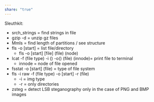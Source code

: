 ```yaml
---
share: "true"
---
```

Sleuthkit: 

- srch_strings = find strings in file
- gzip -d = unzip gz files
- Mmls = find length of partitions / see structure
- fls -o [start] = list file/directory
	- fls -o [start] [file] (file) (node)
- Icat -f (file type) -i () -o() (file) (innode)= print file to terminal 
	- innode = node of file opened
- fsstat -o [start] (file) = type of file system
- fls -i raw -f (file type) -o [start] -r (file) 
	- -i = img type
	- -r = only directories
- zsteg = detect LSB steganography only in the case of PNG and BMP images 



